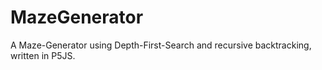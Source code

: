 # MazeGenerator
A Maze-Generator using Depth-First-Search and recursive backtracking, written in P5JS.
